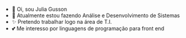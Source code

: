 - 👋 Oi, sou Julia Gusson
- 🌱 Atualmente estou fazendo Análise e Desenvolvimento de Sistemas
- ✨ Pretendo trabalhar logo na área de T.I.
- 💕 Me interesso por linguagens de programação para front end

<!---
JuliaGusson/JuliaGusson is a ✨ special ✨ repository because its `README.md` (this file) appears on your GitHub profile.
You can click the Preview link to take a look at your changes.
--->
